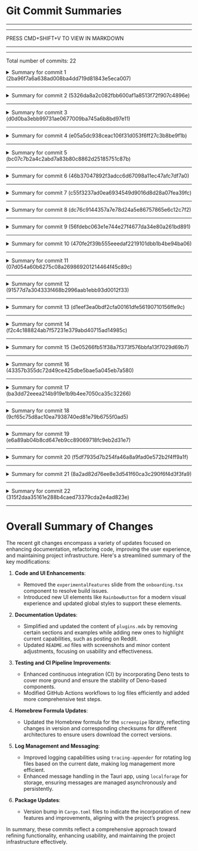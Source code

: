 # Git Commit Summaries

-----------------------------------------------------------------------
-----------------------------------------------------------------------
 
PRESS CMD+SHIFT+V TO VIEW IN MARKDOWN
 
_______________________________________________________________________
-----------------------------------------------------------------------
Total number of commits: 22

<details>
<summary>Summary for commit 1 (2ba96f7a6a638ad008ba4dd719d81843e5eca007)</summary>

The recent commit by Louis Beaumont involves a change to the `onboarding.tsx` component in the `screenpipe-app-tauri` project. Specifically, an entire block of code dealing with the `experimentalFeatures` slide has been removed. This block previously rendered an `OnboardingExperimentalFeatures` component when `currentSlide` equaled `"experimentalFeatures"`. The removed code handled transitions and navigation between slides using the `handleEnd` and `handlePrevSlide` functions and adjusted opacity based on the `isVisible` state. The commit is tagged as a build fix, indicating that the removal may have been necessary to resolve build issues.
</details>

------------------------------------------------------------------------

<details>
<summary>Summary for commit 2 (5326da8a2c082fbb600af1a8513f72f907c4896e)</summary>

The commit, identified by hash `5326da8a2c082fbb600af1a8513f72f907c4896e`, made by Louis Beaumont on October 13, 2024, involves the following changes to the `plugins.mdx` file in the documentation:

1. **Removed a Section**: A section detailing steps for "running a pipe" using `screenpipe` was removed. This section included instructions to download, enable, and run a pipe that streams text to local markdown files.

2. **Updated Examples Table**:
   - Added a new example entry: "pipe post questions on reddit," which posts questions on Reddit based on screen activity.
   - Added another new example entry: "pipe llama32 comment linear while you work," which comments on linear tasks while working using llama32.
   - Removed several existing example entries including:
     - "pipe screen to crm"
     - "pipe stream ocr text"
     - "pipe activity topic tracker"
     - "pipe focus notification buddy"
     - "pipe security check"
     - "pipe sync meetings to notion"
     - "pipe tagging activity"

3. **Minor Edit**: Ensured a newline at the end of the file.

Overall, the commit simplifies the content by removing sections and examples, and it adds new examples related to Reddit and linear task comments.
</details>

------------------------------------------------------------------------

<details>
<summary>Summary for commit 3 (d0d0ba3ebb99731ae0677009ba745a6b8bd97e11)</summary>

The git changes in commit `d0d0ba3ebb99731ae0677009ba745a6b8bd97e11` represent a variety of updates and enhancements. Key changes include:

1. **Documentation Updates**: 
   - Minor language adjustments and indentation fixes in `plugins.mdx` for better readability.
   - Changed example pipe in the documentation from `pipe-email-daily-log` to `pipe-post-questions-on-reddit`.
   - Added a detailed example of a `pipe.json` configuration file, illustrating how to specify configuration options for a Screenpipe plugin.

2. **New Features and Configuration**:
   - Introduced configuration handling using `pipe.json`, allowing for dynamic input fields for plugins.
   - Integrated additional environment variable requirements for running scripts with Deno.
   - Emphasized the use of Deno for running pipes within Rust, providing guidance on its setup.

3. **Onboarding and UI Improvements**:
   - Removed the onboarding slide for experimental features and adjusted slide flow.
   - Simplified onboarding text, improving the focus on ease of use and essential features.
   - Added new UI elements like `RainbowButton` for a more modern visual experience.
   - Enhanced styles in `globals.css` with new utility CSS variables for a rainbow effect in buttons.

4. **Code and Style Refinements**:
   - Streamlined and refactored onboarding components for consistency and maintainability.
   - Removed imports and components associated with experimental features.
   - Tweaked the styling in `dev-or-non-dev.tsx`, `api-setup.tsx`, and other onboarding components for a cleaner look.
   - Updated `tailwind.config.ts` to include animations for a rainbow effect and other style enhancements.

5. **Package Version Bump**:
   - The `Cargo.toml` version was incremented from `0.3.8` to `0.3.9`, indicating a minor update with new features or improvements.

Overall, the changes improve documentation clarity, enhance user experience with refined onboarding, and integrate new features for customization and extensibility.
</details>

------------------------------------------------------------------------

<details>
<summary>Summary for commit 4 (e05a5dc938ceac106f31d053f6ff27c3b8be9f1b)</summary>

This commit is a merge made by Louis Beaumont. It merges changes from a pull request #491, which was submitted by the user Neptune650. The purpose of the pull request was to fix issues with the continuous integration (CI) setup, labeled as "Fix CI (again)".
</details>

------------------------------------------------------------------------

<details>
<summary>Summary for commit 5 (bc07c7b2a4c2abd7a83b80c8862d25185751c87b)</summary>

The commit with hash `bc07c7b2a4c2abd7a83b80c8862d25185751c87b` by the author Neptune eliminates unused imports from a test file within the `screenpipe-core` project. Specifically, in the `pipes_test.rs` file, the imports `File` and `AsyncWriteExt` from the `tokio::fs` and `tokio::io` modules, respectively, were removed. The import of `create_dir_all` from `tokio::fs` is retained.
</details>

------------------------------------------------------------------------

<details>
<summary>Summary for commit 6 (46b37047892f3adcc6d67098a11ec47afc7df7a0)</summary>

The commit `46b3704` by Louis Beaumont updates the `README.md` file for the project located at `examples/typescript/pipe-post-questions-on-reddit/`. The specific changes include:

1. The addition of an image showing a screenshot relevant to the project. This image is included with an HTML `<img>` tag, demonstrating how the feature looks or operates.

2. A minor content update to the description of the project, where a new line is added to highlight the benefits of using the tool: "Easily grow your followers, market your product, or be useful."

Overall, these changes aim to improve the README by providing a visual aid and emphasizing the potential advantages of the project.
</details>

------------------------------------------------------------------------

<details>
<summary>Summary for commit 7 (c55f3237ad0ea6934549d9016d8d28a07fea39fc)</summary>

The commit `c55f3237ad0ea6934549d9016d8d28a07fea39fc` by the author Neptune includes modifications to the `pipes_test.rs` file located in the `screenpipe-core/tests` directory. The following changes were made:

1. **Change in Directory Path Construction**:
   - The `pipe_dir` variable now joins the `pipe_name` with a subdirectory named `"pipes"`, thus changing from:
     ```rust
     let pipe_dir = temp_dir.path().join(pipe_name);
     ```
     to:
     ```rust
     let pipe_dir = temp_dir.path().join("pipes").join(pipe_name);
     ```

2. **Modification in Pipe Execution Call**:
   - The call to `run_pipe` has been altered to use a static string `"config_pipe"` as the first argument, changing from:
     ```rust
     let result = run_pipe(&pipe_dir.to_string_lossy().to_string(), screenpipe_dir).await;
     ```
     to:
     ```rust
     let result = run_pipe("config_pipe", screenpipe_dir).await;
     ```

These changes seem to be aimed at fixing the test related to pipe execution, perhaps by ensuring the tests are using the correct directory structure and configuration.
</details>

------------------------------------------------------------------------

<details>
<summary>Summary for commit 8 (dc76c9144357a7e78d24a5e86757865e6c12c7f2)</summary>

The commit made by Louis Beaumont includes two main changes aimed at improving the formatting of Reddit posts and handling link elements in a TypeScript and React-based application.

1. **Formatting Reddit Links in Markdown:**
   - In the TypeScript file located at `examples/typescript/pipe-post-questions-on-reddit/pipe.ts`, the format for generating Reddit links has been updated to adhere more closely to Markdown syntax.
   - Titles of Reddit posts are now formatted as Markdown headings (`###`), and subreddit links use Markdown link syntax (`[SEND](url)`) instead of HTML `<a>` elements.

2. **Enhancements in External Link Handling:**
   - In the React component `inbox-messages.tsx` located in `screenpipe-app-tauri/components`, there are enhancements in how anchor elements are rendered.
   - The component now conditionally sets `target="_blank"` and `rel="noopener noreferrer"` attributes for external links (URLs starting with `http`/`https`) to ensure safe opening of links in new tabs.
   - Additionally, all links have been styled with a `text-blue-500 hover:underline` class for better visual consistency and user interaction feedback.

These changes improve the application's adherence to Markdown standards and enhance the handling of external links for better security and user experience.
</details>

------------------------------------------------------------------------

<details>
<summary>Summary for commit 9 (56fdebc063e1e744e27f4677da34e80a261bd891)</summary>

The commit identified by `56fdebc063e1e744e27f4677da34e80a261bd891` introduces a new feature to the TypeScript example script `pipe.ts`, which is part of the project for posting questions on Reddit. A new functionality has been added to send a desktop notification with the title "reddit questions" and the message "just sent you some reddit questions" immediately after sending an email with Reddit questions. This enhancement aims to provide users with a direct and timely notification on their desktops whenever Reddit questions are sent out.
</details>

------------------------------------------------------------------------

<details>
<summary>Summary for commit 10 (470fe2f39b555eeedaf2219101dbb1b4be94ba06)</summary>

This commit introduces a new feature that adds the ability to send Reddit questions to an inbox. The changes are made within a TypeScript file (`pipe.ts`) in a specific example directory (`examples/typescript/pipe-post-questions-on-reddit`). Major changes include:

1. **Imports Adjustment**: The import statement is modified to import `pipe` from the `screenpipe` package. This change consolidates functionality accessed from `screenpipe`.

2. **Configuration Loading**: The method to load pipe configurations switches from `loadPipeConfig()` to `pipe.loadPipeConfig()`.

3. **Screenpipe Queries**: There are adjustments to how `queryScreenpipe` is called, integrating it as `pipe.queryScreenpipe()`.

4. **Email Sending**: Introduces a new call to `pipe.inbox.send()` to send Reddit questions. This additional feature sends the collected Reddit questions to an inbox with a title and body containing the questions.

5. **Code Clean-Up**: Removal of unnecessary `await` in some scenarios, such as `saveDailyLog(logEntry)`, suggesting that this operation does not need to be awaited.

Overall, the update enhances the functionality of the script by integrating inbox sending capabilities for Reddit-related content, and makes better use of the `pipe` module for configuration and data querying.
</details>

------------------------------------------------------------------------

<details>
<summary>Summary for commit 11 (07d054a60b6275c08a269869201214464f45c89c)</summary>

The commit contains two main changes:

1. **Documentation Update:** A new GitHub issue template for "bounty" has been added. This template includes sections for defining the requirements for a bounty, specifying the budget, explaining the need for the bounty, and any additional context. The purpose is to outline precise tasks that require funding and to ensure clarity for awarding the bounty.

2. **Code Deletion:** The `log-viewer.tsx` component used in a Tauri application (`screenpipe-app-tauri`) has been deleted. This component was responsible for displaying application logs in a dialog interface, with functionalities like loading log files based on the current date, handling errors, and updating the logs at regular intervals.
</details>

------------------------------------------------------------------------

<details>
<summary>Summary for commit 12 (91577d7a304333f468b2996aab1ebb93d0012f33)</summary>

The commit is a merge from pull request #488 by user "ologbonowiwi". The merge was performed by Louis Beaumont. The changes introduce modifications to the continuous integration (CI) pipeline: they include tests for `loadPipeConfig` and add steps to run Deno tests as part of the pipeline.
</details>

------------------------------------------------------------------------

<details>
<summary>Summary for commit 13 (d1eef3ea0bdf2cfa00161dfe56190710156ffe9c)</summary>

The git commit `d1eef3ea0bdf2cfa00161dfe56190710156ffe9c` introduces changes to the GitHub Actions workflow configuration (`.github/workflows/ci.yml`) for a CI (continuous integration) setup. The main update is the addition of Deno tests across different operating systems (Linux, Windows, and macOS) in the CI process.

Key changes include:

1. **Setup Deno**: The workflow now uses the `denoland/setup-deno@v2` action to install Deno (version 2.x) on all platforms (Linux, Windows, macOS) as part of the CI setup steps.

2. **Run Deno Tests**: After setting up the environment and before running the existing Cargo tests, new steps have been added to execute Deno tests. These steps:
   - Run the command `deno test --allow-env --allow-write --allow-read`
   - Are executed within the `screenpipe-js` directory.

3. **Naming Adjustments**: Existing test job names have been slightly revised to clarify which tests are being run (e.g., added "cargo" to differentiate from new Deno tests).

Overall, the changes aim to incorporate Deno testing into the existing CI workflow to ensure broader test coverage and integration with Deno-based components.
</details>

------------------------------------------------------------------------

<details>
<summary>Summary for commit 14 (f2c4c188824ab7f57231e379abd40715ad14985c)</summary>

The commit `f2c4c188824ab7f57231e379abd40715ad14985c` authored by Wesley Matos adds a new test file named `loadPipeConfig.test.ts` to the `screenpipe-js/tests` directory. This file consists of unit tests for the `loadPipeConfig` function, which is likely responsible for loading configuration data for a hypothetical "pipe" functionality. 

In summary, the tests include:

1. A test to ensure that `loadPipeConfig` returns an empty object when the configuration file `pipe.json` is not found. It does this by setting environment variables `SCREENPIPE_DIR` and `PIPE_ID` to random UUIDs, ensuring they point to non-existent paths.

2. Another test to verify that the configuration can be successfully loaded from a JSON file located at the path specified by the environment variables `SCREENPIPE_DIR` and `PIPE_ID`. The setup involves creating a temporary directory and file structure, populating it with a JSON representation of the configuration.

3. A test to check that `loadPipeConfig` returns default values when they are not provided in the configuration file. This involves similar setup steps but with some fields having default values instead of explicitly provided ones.

The tests use `Deno.test` for structuring test cases and include utility functions to set up the environment and generate random configuration data for testing.
</details>

------------------------------------------------------------------------

<details>
<summary>Summary for commit 15 (3e05266fb51f38a7f373f576bbfa13f7029d69b7)</summary>

The git commit titled "refactor: include `ParsedConfig` type" involves changes in a TypeScript file (`main.ts`) of the `screenpipe-js` project. The key changes include:

1. A new TypeScript interface called `ParsedConfig` has been introduced. This interface is generic (with a default type of `unknown`) and defines a structure for configurations with fields that have names, and optional values and default values.

2. The function `loadPipeConfig` is updated to use the new `ParsedConfig` type. Previously, the `parsedConfig` variable was inferred as any type, but now it is explicitly typed as `ParsedConfig`. This adds clarity and type safety to the code.

3. The loop within `loadPipeConfig` that processes fields from the parsed configuration no longer specifies `any` for the field type, taking advantage of the type definition provided by `ParsedConfig`.
</details>

------------------------------------------------------------------------

<details>
<summary>Summary for commit 16 (43357b355dc72d49ce425dbe5bae5a045eb7a580)</summary>

This commit represents a merge operation conducted by Louis Beaumont. The merge incorporates changes from a pull request (#482) that updates a Homebrew formula specifically for the `x86_64-apple-darwin` architecture. The update is identified by the specific commit hash `315f2daa35161e288b4caed73379cda2e4ad823e` in the source repository.
</details>

------------------------------------------------------------------------

<details>
<summary>Summary for commit 17 (ba3dd72eeea214b919e1b9b4ee7050ca35c32266)</summary>

The git commit represents a merge into the branch `update-formula-x86_64-apple-darwin-315f2daa35161e288b4caed73379cda2e4ad823e` from the `main` branch. It involves changes to the file `Formula/screenpipe.rb`, specifically altering the SHA256 hash values for downloaded tar.gz files.

The SHA256 hash for the ARM64 (Apple Silicon) version of the `screenpipe` package has been updated from `3b4a1012341b60806eb403d8c5c36365540dc80b53ef595226f2d73689debf88` to `ea228ce5a7c6402ea8ca93cb96b3682c73bb68eb0eec5aa866b9c8c1a35ca4e6`.

Similarly, the SHA256 hash for the x86_64 (Intel) version has been updated from `23add0dbfd536f0904ed6973d03b585a8bc1cf540fe78c1055900587c5c7e213` to `045fbeeb985efa9b64ca938734d766b20a84c0cc34e9b6b55b19d6c168d7b07e`. 

These changes likely reflect updates or re-releases of the binaries for these architectures.
</details>

------------------------------------------------------------------------

<details>
<summary>Summary for commit 18 (9cf65c75d8ac10ea7938740ed81e79b6755f0ad5)</summary>

The git changes indicate a merge commit with hash `9cf65c7`, authored by Louis Beaumont on October 11, 2024. This commit merges pull request #481 into the main branch, which updates the Homebrew formula specifically for the `aarch64-apple-darwin` architecture. The pull request was originally identified by its commit hash `315f2daa35161e288b4caed73379cda2e4ad823e`.
</details>

------------------------------------------------------------------------

<details>
<summary>Summary for commit 19 (e6a89ab04b8cd647eb9cc89069718fc9eb2d31e7)</summary>

The commit updates the homebrew formula `screenpipe.rb` for the `screenpipe` library. Specifically, the version is updated from 0.1.90 to 0.1.95 for the x86_64 architecture on macOS. Consequently, the SHA256 checksum for the x86_64 binary has been updated to reflect the new version. This change ensures that the homebrew formula correctly fetches and verifies the new version of the `screenpipe` library.
</details>

------------------------------------------------------------------------

<details>
<summary>Summary for commit 20 (f5df7935d7b254fa46a8a9fad0e572b2f4ff9a1f)</summary>

The commit updates the Homebrew formula for the `screenpipe` library to version 0.1.95, specifically for the `aarch64-apple-darwin` platform. The URL in the formula is updated to point to the new version's tarball, and the `sha256` checksum is also updated to correspond to the new version file. This change ensures that users will download the correct version and verify its integrity using the updated checksum.
</details>

------------------------------------------------------------------------

<details>
<summary>Summary for commit 21 (8a2ad82d76ee8e3d541f60ca3c290f6f4d3f3fa9)</summary>

The commit with hash `8a2ad82d76ee8e3d541f60ca3c290f6f4d3f3fa9` by Louis Beaumont on October 11, 2024, adds a new dependency to the Homebrew formula for `screenpipe`. Specifically, the formula located in `Formula/screenpipe.rb` has been modified to include `deno` as a dependency, in addition to the existing `ffmpeg` dependency.
</details>

------------------------------------------------------------------------

<details>
<summary>Summary for commit 22 (315f2daa35161e288b4caed73379cda2e4ad823e)</summary>

This commit includes a variety of changes primarily focused on improving the logging and message handling features in the project. Here’s a summary of the key updates:

1. **GitHub Workflow Changes**: 
   - The GitHub Actions workflow file `.github/workflows/perf-long-running-end-to-end.yml` is updated to log specific log files based on the current date, improving log management by segregating logs by days.

2. **Rust Project Changes**: 
   - The version of the Cargo.toml in the main Rust project (`Cargo.toml`) and the Tauri application (`screenpipe-app-tauri/src-tauri/Cargo.toml`) has been incremented, indicating a new release.
   - Added `tracing-appender` dependency to enable logging to rotating file appenders, which is further configured for daily rotation and a maximum of 5 log files retained.

3. **Logging**: 
   - In `screenpipe-server/src/bin/screenpipe-server.rs`, logging setup is refactored to use `tracing_appender` for rotating log files. Old custom logging module (`logs.rs`) and related code have been entirely removed.
   - Logs are now written to daily rotating files, thus ensuring better log management and reducing manual interventions for log file maintenance.

4. **Frontend Changes**: 
   - In the `screenpipe-app-tauri` components, message handling and storage logic are improved using the `localforage` library in JavaScript/TypeScript. Messages are saved to and retrieved from local storage, ensuring persistence.
   - Updated message management logic to mark messages as read and delete them asynchronously, allowing for smoother user interactions and data consistency with local storage.

5. **Log File Naming**: 
   - Changes in file paths to include current date in log file names across multiple components, enhancing organization and retrieval of log files.

6. **Miscellaneous**: 
   - Improved the `LogViewer` component in Tauri app by tweaking how log files are read and displayed using platform-specific paths, and handling errors more gracefully.

These changes not only fix the broken logger but also introduce enhancements across both the client-side and server-side components for better reliability and maintainability.
</details>

------------------------------------------------------------------------

# Overall Summary of Changes

The recent git changes encompass a variety of updates focused on enhancing documentation, refactoring code, improving the user experience, and maintaining project infrastructure. Here's a streamlined summary of the key modifications:

1. **Code and UI Enhancements**:
   - Removed the `experimentalFeatures` slide from the `onboarding.tsx` component to resolve build issues.
   - Introduced new UI elements like `RainbowButton` for a modern visual experience and updated global styles to support these elements.

2. **Documentation Updates**:
   - Simplified and updated the content of `plugins.mdx` by removing certain sections and examples while adding new ones to highlight current capabilities, such as posting on Reddit.
   - Updated `README.md` files with screenshots and minor content adjustments, focusing on usability and effectiveness.

3. **Testing and CI Pipeline Improvements**:
   - Enhanced continuous integration (CI) by incorporating Deno tests to cover more ground and ensure the stability of Deno-based components.
   - Modified GitHub Actions workflows to log files efficiently and added more comprehensive test steps.

4. **Homebrew Formula Updates**:
   - Updated the Homebrew formula for the `screenpipe` library, reflecting changes in version and corresponding checksums for different architectures to ensure users download the correct versions.

5. **Log Management and Messaging**:
   - Improved logging capabilities using `tracing-appender` for rotating log files based on the current date, making log management more efficient.
   - Enhanced message handling in the Tauri app, using `localforage` for storage, ensuring messages are managed asynchronously and persistently.

6. **Package Updates**:
   - Version bump in `Cargo.toml` files to indicate the incorporation of new features and improvements, aligning with the project’s progress.

In summary, these commits reflect a comprehensive approach toward refining functionality, enhancing usability, and maintaining the project infrastructure effectively.
